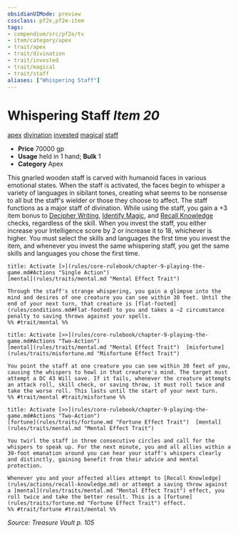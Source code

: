 ```yaml
---
obsidianUIMode: preview
cssclass: pf2e,pf2e-item
tags:
- compendium/src/pf2e/tv
- item/category/apex
- trait/apex
- trait/divination
- trait/invested
- trait/magical
- trait/staff
aliases: ["Whispering Staff"]
---
```

# Whispering Staff *Item 20*  
[apex](rules/traits/apex.md "Apex Item Trait")  [divination](rules/traits/divination.md "Divination School Trait")  [invested](rules/traits/invested.md "Invested Item Trait")  [magical](rules/traits/magical.md "Magical Item Trait")  [staff](rules/traits/staff.md "Staff Item Trait")  

- **Price** 70000 gp
- **Usage** held in 1 hand; **Bulk** 1
- **Category** Apex

This gnarled wooden staff is carved with humanoid faces in various emotional states. When the staff is activated, the faces begin to whisper a variety of languages in sibilant tones, creating what seems to be nonsense to all but the staff's wielder or those they choose to affect. The staff functions as a major staff of divination. While using the staff, you gain a +3 item bonus to [Decipher Writing](rules/actions/decipher-writing.md), [Identify Magic](rules/actions/identify-magic.md), and [Recall Knowledge](rules/actions/recall-knowledge.md) checks, regardless of the skill. When you invest the staff, you either increase your Intelligence score by 2 or increase it to 18, whichever is higher. You must select the skills and languages the first time you invest the item, and whenever you invest the same whispering staff, you get the same skills and languages you chose the first time.

```ad-embed-ability
title: Activate [>](rules/core-rulebook/chapter-9-playing-the-game.md#Actions "Single Action")
[mental](rules/traits/mental.md "Mental Effect Trait")  

Through the staff's strange whispering, you gain a glimpse into the mind and desires of one creature you can see within 30 feet. Until the end of your next turn, that creature is [flat-footed](rules/conditions.md#Flat-footed) to you and takes a –2 circumstance penalty to saving throws against your spells.  
%% #trait/mental %%
```

```ad-embed-ability
title: Activate [>>](rules/core-rulebook/chapter-9-playing-the-game.md#Actions "Two-Action")
[mental](rules/traits/mental.md "Mental Effect Trait")  [misfortune](rules/traits/misfortune.md "Misfortune Effect Trait")  

You point the staff at one creature you can see within 30 feet of you, causing the whispers to howl in that creature's mind. The target must attempt a DC 43 Will save. If it fails, whenever the creature attempts an attack roll, skill check, or saving throw, it must roll twice and take the worse roll. This lasts until the start of your next turn.  
%% #trait/mental #trait/misfortune %%
```

```ad-embed-ability
title: Activate [>>](rules/core-rulebook/chapter-9-playing-the-game.md#Actions "Two-Action")
[fortune](rules/traits/fortune.md "Fortune Effect Trait")  [mental](rules/traits/mental.md "Mental Effect Trait")  

You twirl the staff in three consecutive circles and call for the whispers to speak up. For the next minute, you and all allies within a 30-foot emanation around you can hear your staff's whispers clearly and distinctly, gaining benefit from their advice and mental protection.

Whenever you and your affected allies attempt to [Recall Knowledge](rules/actions/recall-knowledge.md) or attempt a saving throw against a [mental](rules/traits/mental.md "Mental Effect Trait") effect, you roll twice and take the better result. This is a [fortune](rules/traits/fortune.md "Fortune Effect Trait") effect.  
%% #trait/fortune #trait/mental %%
```

*Source: Treasure Vault p. 105*